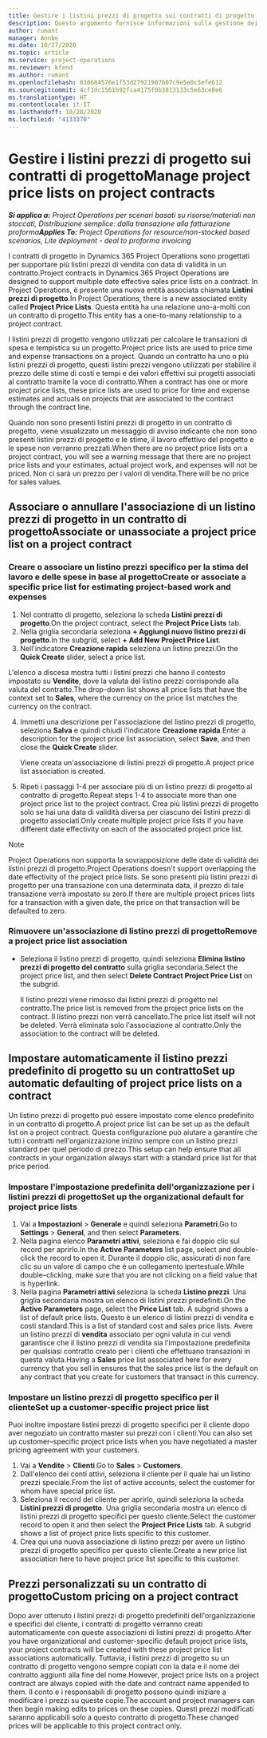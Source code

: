 ```yaml
---
title: Gestire i listini prezzi di progetto sui contratti di progetto
description: Questo argomento fornisce informazioni sulla gestione dei listini prezzi di progetto sui contratti di progetto.
author: rumant
manager: Annbe
ms.date: 10/27/2020
ms.topic: article
ms.service: project-operations
ms.reviewer: kfend
ms.author: rumant
ms.openlocfilehash: 030684576e1f53d27921907b07c9e5e0c5efe612
ms.sourcegitcommit: 4cf1dc1561b92fca4175f0b3813133c5e63ce8e6
ms.translationtype: HT
ms.contentlocale: it-IT
ms.lasthandoff: 10/28/2020
ms.locfileid: "4133370"
---
```

# <a name="manage-project-price-lists-on-project-contracts"></a><span data-ttu-id="addd3-103">Gestire i listini prezzi di progetto sui contratti di progetto</span><span class="sxs-lookup"><span data-stu-id="addd3-103">Manage project price lists on project contracts</span></span>

<span data-ttu-id="addd3-104">_**Si applica a:** Project Operations per scenari basati su risorse/materiali non stoccati, Distribuzione semplice: dalla transazione alla fatturazione proforma_</span><span class="sxs-lookup"><span data-stu-id="addd3-104">_**Applies To:** Project Operations for resource/non-stocked based scenarios, Lite deployment - deal to proforma invoicing_</span></span>

<span data-ttu-id="addd3-105">I contratti di progetto in Dynamics 365 Project Operations sono progettati per supportare più listini prezzi di vendita con data di validità in un contratto.</span><span class="sxs-lookup"><span data-stu-id="addd3-105">Project contracts in Dynamics 365 Project Operations are designed to support multiple date effective sales price lists on a contract.</span></span> <span data-ttu-id="addd3-106">In Project Operations, è presente una nuova entità associata chiamata **Listini prezzi di progetto**.</span><span class="sxs-lookup"><span data-stu-id="addd3-106">In Project Operations, there is a new associated entity called **Project Price Lists**.</span></span> <span data-ttu-id="addd3-107">Questa entità ha una relazione uno-a-molti con un contratto di progetto.</span><span class="sxs-lookup"><span data-stu-id="addd3-107">This entity has a one-to-many relationship to a project contract.</span></span>

<span data-ttu-id="addd3-108">I listini prezzi di progetto vengono utilizzati per calcolare le transazioni di spesa e tempistica su un progetto.</span><span class="sxs-lookup"><span data-stu-id="addd3-108">Project price lists are used to price time and expense transactions on a project.</span></span> <span data-ttu-id="addd3-109">Quando un contratto ha uno o più listini prezzi di progetto, questi listini prezzi vengono utilizzati per stabilire il prezzo delle stime di costi e tempi e dei valori effettivi sui progetti associati al contratto tramite la voce di contratto.</span><span class="sxs-lookup"><span data-stu-id="addd3-109">When a contract has one or more project price lists, these price lists are used to price for time and expense estimates and actuals on projects that are associated to the contract through the contract line.</span></span>

<span data-ttu-id="addd3-110">Quando non sono presenti listini prezzi di progetto in un contratto di progetto, viene visualizzato un messaggio di avviso indicante che non sono presenti listini prezzi di progetto e le stime, il lavoro effettivo del progetto e le spese non verranno prezzati.</span><span class="sxs-lookup"><span data-stu-id="addd3-110">When there are no project price lists on a project contract, you will see a warning message that there are no project price lists and your estimates, actual project work, and expenses will not be priced.</span></span> <span data-ttu-id="addd3-111">Non ci sarà un prezzo per i valori di vendita.</span><span class="sxs-lookup"><span data-stu-id="addd3-111">There will be no price for sales values.</span></span>

## <a name="associate-or-unassociate-a-project-price-list-on-a-project-contract"></a><span data-ttu-id="addd3-112">Associare o annullare l'associazione di un listino prezzi di progetto in un contratto di progetto</span><span class="sxs-lookup"><span data-stu-id="addd3-112">Associate or unassociate a project price list on a project contract</span></span>

### <a name="create-or-associate-a-specific-price-list-for-estimating-project-based-work-and-expenses"></a><span data-ttu-id="addd3-113">Creare o associare un listino prezzi specifico per la stima del lavoro e delle spese in base al progetto</span><span class="sxs-lookup"><span data-stu-id="addd3-113">Create or associate a specific price list for estimating project-based work and expenses</span></span>

1. <span data-ttu-id="addd3-114">Nel contratto di progetto, seleziona la scheda **Listini prezzi di progetto**.</span><span class="sxs-lookup"><span data-stu-id="addd3-114">On the project contract, select the **Project Price Lists** tab.</span></span>
2. <span data-ttu-id="addd3-115">Nella griglia secondaria seleziona **+ Aggiungi nuovo listino prezzi di progetto**.</span><span class="sxs-lookup"><span data-stu-id="addd3-115">In the subgrid, select **+ Add New Project Price List**.</span></span>
3. <span data-ttu-id="addd3-116">Nell'indicatore **Creazione rapida** seleziona un listino prezzi.</span><span class="sxs-lookup"><span data-stu-id="addd3-116">On the **Quick Create** slider, select a price list.</span></span> 

  <span data-ttu-id="addd3-117">L'elenco a discesa mostra tutti i listini prezzi che hanno il contesto impostato su **Vendite**, dove la valuta del listino prezzi corrisponde alla valuta del contratto.</span><span class="sxs-lookup"><span data-stu-id="addd3-117">The drop-down list shows all price lists that have the context set to **Sales**, where the currency on the price list matches the currency on the contract.</span></span>
  
4. <span data-ttu-id="addd3-118">Immetti una descrizione per l'associazione del listino prezzi di progetto, seleziona **Salva** e quindi chiudi l'indicatore **Creazione rapida**.</span><span class="sxs-lookup"><span data-stu-id="addd3-118">Enter a description for the project price list association, select **Save**, and then close the **Quick Create** slider.</span></span>

   <span data-ttu-id="addd3-119">Viene creata un'associazione di listini prezzi di progetto.</span><span class="sxs-lookup"><span data-stu-id="addd3-119">A project price list association is created.</span></span>
   
5. <span data-ttu-id="addd3-120">Ripeti i passaggi 1-4 per associare più di un listino prezzi di progetto al contratto di progetto.</span><span class="sxs-lookup"><span data-stu-id="addd3-120">Repeat steps 1-4 to associate more than one project price list to the project contract.</span></span> <span data-ttu-id="addd3-121">Crea più listini prezzi di progetto solo se hai una data di validità diversa per ciascuno dei listini prezzi di progetto associati.</span><span class="sxs-lookup"><span data-stu-id="addd3-121">Only create multiple project price lists if you have different date effectivity on each of the associated project price list.</span></span>

> [!NOTE]
> <span data-ttu-id="addd3-122">Project Operations non supporta la sovrapposizione delle date di validità dei listini prezzi di progetto.</span><span class="sxs-lookup"><span data-stu-id="addd3-122">Project Operations doesn't support overlapping the date effectivity of the project price lists.</span></span> <span data-ttu-id="addd3-123">Se sono presenti più listini prezzi di progetto per una transazione con una determinata data, il prezzo di tale transazione verrà impostato su zero.</span><span class="sxs-lookup"><span data-stu-id="addd3-123">If there are multiple project prices lists for a transaction with a given date, the price on that transaction will be defaulted to zero.</span></span>

### <a name="remove-a-project-price-list-association"></a><span data-ttu-id="addd3-124">Rimuovere un'associazione di listino prezzi di progetto</span><span class="sxs-lookup"><span data-stu-id="addd3-124">Remove a project price list association</span></span>

- <span data-ttu-id="addd3-125">Seleziona il listino prezzi di progetto, quindi seleziona **Elimina listino prezzi di progetto del contratto** sulla griglia secondaria.</span><span class="sxs-lookup"><span data-stu-id="addd3-125">Select the project price list, and then select **Delete Contract Project Price List** on the subgrid.</span></span> 

  <span data-ttu-id="addd3-126">Il listino prezzi viene rimosso dai listini prezzi di progetto nel contratto.</span><span class="sxs-lookup"><span data-stu-id="addd3-126">The price list is removed from the project price lists on the contract.</span></span> <span data-ttu-id="addd3-127">Il listino prezzi non verrà cancellato.</span><span class="sxs-lookup"><span data-stu-id="addd3-127">The price list itself will not be deleted.</span></span> <span data-ttu-id="addd3-128">Verrà eliminata solo l'associazione al contratto.</span><span class="sxs-lookup"><span data-stu-id="addd3-128">Only the association to the contract will be deleted.</span></span>

## <a name="set-up-automatic-defaulting-of-project-price-lists-on-a-contract"></a><span data-ttu-id="addd3-129">Impostare automaticamente il listino prezzi predefinito di progetto su un contratto</span><span class="sxs-lookup"><span data-stu-id="addd3-129">Set up automatic defaulting of project price lists on a contract</span></span>

<span data-ttu-id="addd3-130">Un listino prezzi di progetto può essere impostato come elenco predefinito in un contratto di progetto.</span><span class="sxs-lookup"><span data-stu-id="addd3-130">A project price list can be set up as the default list on a project contract.</span></span> <span data-ttu-id="addd3-131">Questa configurazione può aiutare a garantire che tutti i contratti nell'organizzazione inizino sempre con un listino prezzi standard per quel periodo di prezzo.</span><span class="sxs-lookup"><span data-stu-id="addd3-131">This setup can help ensure that all contracts in your organization always start with a standard price list for that price period.</span></span>

### <a name="set-up-the-organizational-default-for-project-price-lists"></a><span data-ttu-id="addd3-132">Impostare l'impostazione predefinita dell'organizzazione per i listini prezzi di progetto</span><span class="sxs-lookup"><span data-stu-id="addd3-132">Set up the organizational default for project price lists</span></span>

1. <span data-ttu-id="addd3-133">Vai a **Impostazioni** > **Generale** e quindi seleziona **Parametri**.</span><span class="sxs-lookup"><span data-stu-id="addd3-133">Go to **Settings** > **General**, and then select **Parameters**.</span></span>
2. <span data-ttu-id="addd3-134">Nella pagina elenco **Parametri attivi**, seleziona e fai doppio clic sul record per aprirlo.</span><span class="sxs-lookup"><span data-stu-id="addd3-134">In the **Active Parameters** list page, select and double-click the record to open it.</span></span> <span data-ttu-id="addd3-135">Durante il doppio clic, assicurati di non fare clic su un valore di campo che è un collegamento ipertestuale.</span><span class="sxs-lookup"><span data-stu-id="addd3-135">While double–clicking, make sure that you are not clicking on a field value that is hyperlink.</span></span> 
3. <span data-ttu-id="addd3-136">Nella pagina **Parametri attivi** seleziona la scheda **Listino prezzi**. Una griglia secondaria mostra un elenco di listini prezzi predefiniti.</span><span class="sxs-lookup"><span data-stu-id="addd3-136">On the **Active Parameters** page, select the **Price List** tab. A subgrid shows a list of default price lists.</span></span> <span data-ttu-id="addd3-137">Questo è un elenco di listini prezzi di vendita e costi standard.</span><span class="sxs-lookup"><span data-stu-id="addd3-137">This is a list of standard cost and sales price lists.</span></span> <span data-ttu-id="addd3-138">Avere un listino prezzi di **vendita** associato per ogni valuta in cui vendi garantisce che il listino prezzi di vendita sia l'impostazione predefinita per qualsiasi contratto creato per i clienti che effettuano transazioni in questa valuta.</span><span class="sxs-lookup"><span data-stu-id="addd3-138">Having a **Sales** price list associated here for every currency that you sell in ensures that the sales price list is the default on any contract that you create for customers that transact in this currency.</span></span>

### <a name="set-up-a-customer-specific-project-price-list"></a><span data-ttu-id="addd3-139">Impostare un listino prezzi di progetto specifico per il cliente</span><span class="sxs-lookup"><span data-stu-id="addd3-139">Set up a customer-specific project price list</span></span>

<span data-ttu-id="addd3-140">Puoi inoltre impostare listini prezzi di progetto specifici per il cliente dopo aver negoziato un contratto master sui prezzi con i clienti.</span><span class="sxs-lookup"><span data-stu-id="addd3-140">You can also set up customer–specific project price lists when you have negotiated a master pricing agreement with your customers.</span></span>

1. <span data-ttu-id="addd3-141">Vai a **Vendite** > **Clienti**.</span><span class="sxs-lookup"><span data-stu-id="addd3-141">Go to **Sales** > **Customers**.</span></span>
2. <span data-ttu-id="addd3-142">Dall'elenco dei conti attivi, seleziona il cliente per il quale hai un listino prezzi speciale.</span><span class="sxs-lookup"><span data-stu-id="addd3-142">From the list of active accounts, select the customer for whom have special price list.</span></span>
3. <span data-ttu-id="addd3-143">Seleziona il record del cliente per aprirlo, quindi seleziona la scheda **Listini prezzi di progetto**. Una griglia secondaria mostra un elenco di listini prezzi di progetto specifici per questo cliente.</span><span class="sxs-lookup"><span data-stu-id="addd3-143">Select the customer record to open it and then select the **Project Price Lists** tab. A subgrid shows a list of project price lists specific to this customer.</span></span> 
4. <span data-ttu-id="addd3-144">Crea qui una nuova associazione di listino prezzi per avere un listino prezzi di progetto specifico per questo cliente.</span><span class="sxs-lookup"><span data-stu-id="addd3-144">Create a new price list association here to have project price list specific to this customer.</span></span>

## <a name="custom-pricing-on-a-project-contract"></a><span data-ttu-id="addd3-145">Prezzi personalizzati su un contratto di progetto</span><span class="sxs-lookup"><span data-stu-id="addd3-145">Custom pricing on a project contract</span></span>

<span data-ttu-id="addd3-146">Dopo aver ottenuto i listini prezzi di progetto predefiniti dell'organizzazione e specifici del cliente, i contratti di progetto verranno creati automaticamente con queste associazioni di listini prezzi di progetto.</span><span class="sxs-lookup"><span data-stu-id="addd3-146">After you have organizational and customer-specific default project price lists, your project contracts will be created with these project price list associations automatically.</span></span> <span data-ttu-id="addd3-147">Tuttavia, i listini prezzi di progetto su un contratto di progetto vengono sempre copiati con la data e il nome del contratto aggiunti alla fine del nome.</span><span class="sxs-lookup"><span data-stu-id="addd3-147">However, project price lists on a project contract are always copied with the date and contract name appended to them.</span></span> <span data-ttu-id="addd3-148">Il conto e i responsabili di progetto possono quindi iniziare a modificare i prezzi su queste copie.</span><span class="sxs-lookup"><span data-stu-id="addd3-148">The account and project managers can then begin making edits to prices on these copies.</span></span> <span data-ttu-id="addd3-149">Questi prezzi modificati saranno applicabili solo a questo contratto di progetto.</span><span class="sxs-lookup"><span data-stu-id="addd3-149">These changed prices will be applicable to this project contract only.</span></span>
